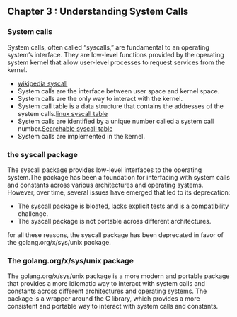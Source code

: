 ## Chapter 3 : Understanding System Calls
### System calls
System calls, often called “syscalls,” are fundamental to an operating system’s interface. 
They are low-level functions provided by the operating system kernel that allow user-level processes to request services from the kernel.
- [wikipedia syscall](https://en.wikipedia.org/wiki/System_call) 
- System calls are the interface between user space and kernel space.
- System calls are the only way to interact with the kernel.
- System call table is a data structure that contains the addresses of the system calls.[linux syscall table](https://elixir.bootlin.com/linux/v5.14/source/arch/x86/entry/syscalls/syscall_64.tbl)
- System calls are identified by a unique number called a system call number.[Searchable syscall table](https://filippo.io/linux-syscall-table/)
- System calls are implemented in the kernel.

### the syscall package
The syscall package provides low-level interfaces to the operating system.The package has been a foundation for interfacing with system calls and constants across various architectures and operating systems. However, over time, several issues have emerged that led to its deprecation:
- The syscall package is bloated, lacks explicit tests and is a compatibility challenge.
- The syscall package is not portable across different architectures.

for all these reasons, the syscall package has been deprecated in favor of the golang.org/x/sys/unix package.

### The golang.org/x/sys/unix package
The golang.org/x/sys/unix package is a more modern and portable package that provides a more idiomatic way to interact with system calls and constants across different architectures and operating systems. The package is a wrapper around the C library, which provides a more consistent and portable way to interact with system calls and constants.




